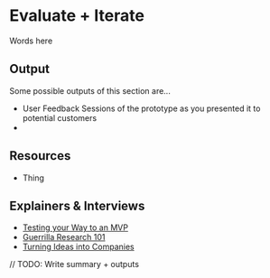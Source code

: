 # Evaluate + Iterate

Words here

## Output

Some possible outputs of this section are...

* User Feedback Sessions of the prototype as you presented it to potential customers
*


## Resources
* Thing

## Explainers & Interviews
* [Testing your Way to an MVP](https://www.youtube.com/watch?v=S-xeSxHuRVg)
* [Guerrilla Research 101](https://www.youtube.com/watch?v=JDnX_XE_rEo)
* [Turning Ideas into Companies](https://www.youtube.com/watch?v=kzI7qwLvjIU)


// TODO: Write summary + outputs
